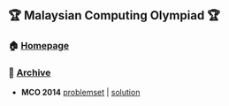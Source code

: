 ## :trophy: Malaysian Computing Olympiad :trophy:
### :house: [**Homepage**](https://ioimalaysia.org/competition/mco/)

### :bookmark_tabs: [**Archive**](https://www.acmicpc.net/category/355)
- **MCO 2014** [problemset](https://www.acmicpc.net/problem/1514) | [solution](./2014/)